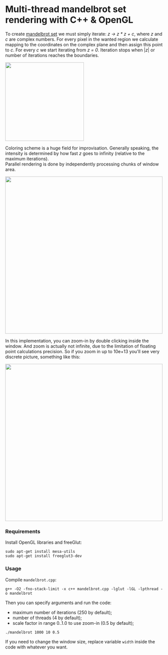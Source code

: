 # Multi-thread mandelbrot set rendering with C++ &amp; OpenGL  

To create [mandelbrot set](https://en.wikipedia.org/wiki/Mandelbrot_set) we must simply iterate: *z -> z * z + c*, where *z* and *c* are complex numbers. 
For every pixel in the wanted region we calculate mapping to the coordinates on the complex plane and then assign this point to *c*. For every *c* we start iterating from *z = 0*. Iteration stops when |*z*| or number of iterations reaches the boundaries.  

<img src="https://github.com/gasparian/mandelbrot_cpp/blob/master/pics/complex_plane.png" height=250>  

Coloring scheme is a huge field for improvisation. Generally speaking, the intensity is determined by how fast *z* goes to infinity (relative to the maximum iterations).  
Parallel rendering is done by independently processing chunks of window area.  

<img src="https://github.com/gasparian/mandelbrot_cpp/blob/master/pics/animation.gif" height=500>  

In this implementation, you can zoom-in by double clicking inside the window. And zoom is actually not infinite, due to the limitation of floating point calculations precision. So if you zoom in up to 10e+13 you'll see very discrete picture, something like this:  

<img src="https://github.com/gasparian/mandelbrot_cpp/blob/master/pics/mandelbrot_artefacts.png" height=500>  

### Requirements
Install OpenGL libraries and freeGlut:
```
sudo apt-get install mesa-utils
sudo apt-get install freeglut3-dev
```

### Usage
Compile `mandelbrot.cpp`:
```
g++ -O2 -fno-stack-limit -x c++ mandelbrot.cpp -lglut -lGL -lpthread -o mandelbrot
```

Then you can specify arguments and run the code:
- maximum number of iterations (250 by default);  
- number of threads (4 by default);  
- scale factor in range 0..1.0 to use zoom-in (0.5 by default);  
```
./mandelbrot 1000 10 0.5
```  
If you need to change the window size, replace variable `width` inside the code with whatever you want.
